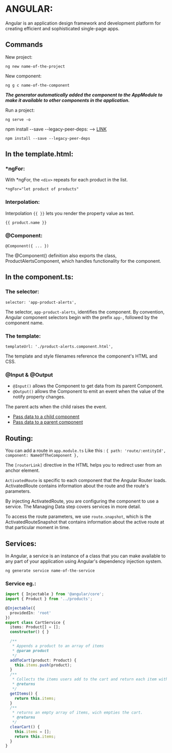 # ANGULAR:

Angular is an application design framework and development platform for creating efficient and sophisticated single-page apps.

## Commands

New project:

```
ng new name-of-the-project
```
New component:

```
ng g c name-of-the-component
```
***The generator automatically added the component to the AppModule to make it available to other components in the application.***


Run a project:

```
ng serve -o
```

npm install --save --legacy-peer-deps: 
--> [LINK](https://stackoverflow.com/questions/66239691/what-does-npm-install-legacy-peer-deps-do-exactly-when-is-it-recommended-wh)
```
npm install --save --legacy-peer-deps
```

## In the template.html:
### *ngFor:

With *ngFor, the ```<div>``` repeats for each product in the list.

```
*ngFor="let product of products"
```

### Interpolation: 

 Interpolation ```{{ }}``` lets you render the property value as text.

```
{{ product.name }}
```

### @Component:

```
@Component({ ... })
```

The @Component() definition also exports the class, ProductAlertsComponent, which handles functionality for the component.

## In the component.ts:

### The selector: 

```
selector: 'app-product-alerts',
```

The selector, ```app-product-alerts```, identifies the component. 
By convention, Angular component selectors begin with the prefix ```app-```, followed by the component name.

### The template:

```
templateUrl: './product-alerts.component.html',
```

The template and style filenames reference the component's HTML and CSS.

### @Input & @Output

- ```@Input()``` allows the Component to get data from its parent Component.
- ```@Output()``` allows the Component to emit an event when the value of the notify property changes.

 The parent acts when the child raises the event.

- [Pass data to a child component](https://angular.io/start#pass-data-to-a-child-component)
- [Pass data to a parent component](https://angular.io/start#pass-data-to-a-parent-component)

## Routing:

You can add a route in ```app.module.ts```
Like this : ```{ path: 'route/:entityId', component: NameOfTheComponent },```

The ```[routerLink]``` directive in the HTML helps you to redirect user from an anchor element.

```ActivatedRoute``` is specific to each component that the Angular Router loads. 
ActivatedRoute contains information about the route and the route's parameters.

By injecting ActivatedRoute, you are configuring the component to use a service. The Managing Data step covers services in more detail.

 To access the route parameters, we use ```route.snapshot```, which is the ActivatedRouteSnapshot that contains information about the active route at that particular moment in time.

## Services:

In Angular, a service is an instance of a class that you can make available to any part of your application using Angular's dependency injection system.

```
ng generate service name-of-the-service
```

### Service eg.:
```typescript
import { Injectable } from '@angular/core';
import { Product } from '../products';

@Injectable({
  providedIn: 'root'
})
export class CartService {
  items: Product[] = [];
  constructor() { }

  /**
   * Appends a product to an array of items
   * @param product 
   */
  addToCart(product: Product) {
    this.items.push(product);
  }
  /**
   * Collects the items users add to the cart and return each item with its associated quantity.
   * @returns 
   */
  getItems() {
    return this.items;
  }
  /**
   * returns an empty array of items, wich empties the cart.
   * @returns 
   */
  clearCart() {
    this.items = [];
    return this.items;
  }
}
```
